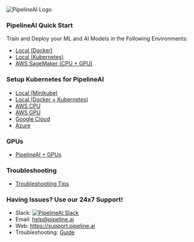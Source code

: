 ![PipelineAI Logo](http://pipeline.ai/assets/img/logo/pipelineai-split-black-258x62.png)

### PipelineAI Quick Start
Train and Deploy your ML and AI Models in the Following Environments:
* [Local (Docker)](/docs/quickstart/local-docker)
* [Local (Kubernetes)](/docs/quickstart/local-kubernetes)
* [AWS SageMaker (CPU + GPU)](/docs/quickstart/aws-sagemaker)

### Setup Kubernetes for PipelineAI
* [Local (Minikube)](/docs/kube-setup/local-minikube.md)
* [Local (Docker + Kubernetes)](/docs/kube-setup/local-docker-kube.md)
* [AWS CPU](/docs/kube-setup/aws-cpu.md)
* [AWS GPU](/docs/kube-setup/aws-gpu.md)
* [Google Cloud](/docs/kube-setup/google.md)
* [Azure](/docs/kube-setup/azure.md)

### GPUs
* [PipelineAI + GPUs](/docs/gpu/README.md)

### Troubleshooting
* [Troubleshooting Tips](/docs/troubleshooting/README.md)

### Having Issues?  Use our 24x7 Support!
* Slack:  [![PipelineAI Slack](http://pipeline.ai/assets/img/slack-logo.png)](https://join.slack.com/t/pipelineai/shared_invite/enQtMjg3MTYzNjg1OTY5LWQxM2E5MDFhYTAzMDdkYmU2NjEyMmIxYTg5MjcyZGE3N2JiMWM4OWQxMzI2NzVlNTk3Y2JlMjQ1MWM3M2M0Mjc)
* Email:  help@pipeline.ai
* Web:  https://support.pipeline.ai
* Troubleshooting:  [Guide](/docs/troubleshooting)
